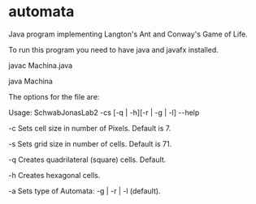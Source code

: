 # automata
Java program implementing Langton's Ant and Conway's Game of Life.


To run this program you need to have java and javafx installed.

javac Machina.java

java Machina 


The options for the file are:

Usage: SchwabJonasLab2 -cs [-q | -h][-r | -g | -l] --help

 -c  Sets cell size in number of Pixels. Default is 7.
 
 -s  Sets grid size in number of cells. Default is 71.
 
 -q  Creates quadrilateral (square) cells. Default.
 
 -h  Creates hexagonal cells.
 
 -a  Sets type of Automata: -g | -r | -l (default).

